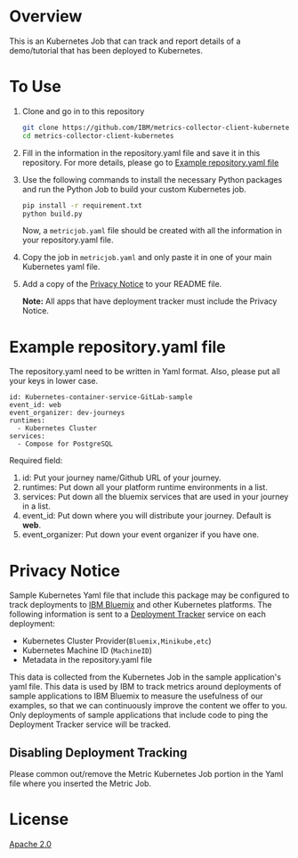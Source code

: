 # Overview

This is an Kubernetes Job that can track and report details of a demo/tutorial that has been deployed to Kubernetes.

# To Use

1. Clone and go in to this repository
	```bash
	git clone https://github.com/IBM/metrics-collector-client-kubernetes.git
	cd metrics-collector-client-kubernetes
	```
2. Fill in the information in the repository.yaml file and save it in this repository. For more details, please go to [Example repository.yaml file](#example-repositoryyaml-file)

3. Use the following commands to install the necessary Python packages and run the Python Job to build your custom Kubernetes job. 
	```bash
	pip install -r requirement.txt
	python build.py
	```
	Now, a `metricjob.yaml` file should be created with all the information in your repository.yaml file.

4. Copy the job in `metricjob.yaml` and only paste it in one of your main Kubernetes yaml file.

5. Add a copy of the [Privacy Notice](#privacy-notice) to your README file. 

   **Note:** All apps that have deployment tracker must include the Privacy Notice.

# Example **repository.yaml** file
The repository.yaml need to be written in Yaml format. Also, please put all your keys in lower case.

```
id: Kubernetes-container-service-GitLab-sample
event_id: web
event_organizer: dev-journeys
runtimes: 
  - Kubernetes Cluster
services: 
  - Compose for PostgreSQL
```

Required field:
1. id: Put your journey name/Github URL of your journey.
2. runtimes: Put down all your platform runtime environments in a list.
3. services: Put down all the bluemix services that are used in your journey in a list.
4. event_id: Put down where you will distribute your journey. Default is **web**. 
5. event_organizer: Put down your event organizer if you have one.

# Privacy Notice

Sample Kubernetes Yaml file that include this package may be configured to track deployments to [IBM Bluemix](https://www.bluemix.net/) and other Kubernetes platforms. The following information is sent to a [Deployment Tracker](https://github.com/IBM/metrics-collector-service) service on each deployment:

* Kubernetes Cluster Provider(`Bluemix,Minikube,etc`)
* Kubernetes Machine ID (`MachineID`)
* Metadata in the repository.yaml file

This data is collected from the Kubernetes Job in the sample application's yaml file. This data is used by IBM to track metrics around deployments of sample applications to IBM Bluemix to measure the usefulness of our examples, so that we can continuously improve the content we offer to you. Only deployments of sample applications that include code to ping the Deployment Tracker service will be tracked.

## Disabling Deployment Tracking

Please common out/remove the Metric Kubernetes Job portion in the Yaml file where you inserted the Metric Job.

# License

[Apache 2.0](LICENSE)